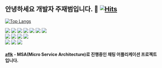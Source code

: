 ## 안녕하세요 개발자 주재범입니다. 👋 [![Hits](https://hits.sh/github.com/jaebum7396.svg)](https://hits.sh/github.com/jaebum7396)

[![Top Langs](https://github-readme-stats.vercel.app/api/top-langs/?username=jaebum7396&hide=css)](https://github.com/jaebum7396/github-readme-stats)
<div>
  <img src="https://img.shields.io/badge/JAVA-e51f24?style=for-the-badge&logo=java&logoColor=white">
  <img src="https://img.shields.io/badge/springboot-6DB33F?style=for-the-badge&logo=springboot&logoColor=white">
  <img src="https://img.shields.io/badge/springcloud-6DB33F?style=for-the-badge&logo=springcloud&logoColor=white">
  <img src="https://img.shields.io/badge/springsecurity-6DB33F?style=for-the-badge&logo=springsecurity&logoColor=white">
  <img src="https://img.shields.io/badge/JPA-b4a981?style=for-the-badge&logo=JPA&logoColor=white">
  <img src="https://img.shields.io/badge/MySQL-4479A1?style=for-the-badge&logo=MySQL&logoColor=white">
  <img src="https://img.shields.io/badge/github-181717?style=for-the-badge&logo=github&logoColor=white">
</div>
  <img src="https://img.shields.io/badge/aws-232F3E?style=for-the-badge&logo=aws&logoColor=white">
  <img src="https://img.shields.io/badge/docker-2496ED?style=for-the-badge&logo=docker&logoColor=white">
  <img src="https://img.shields.io/badge/jenkins-D24939?style=for-the-badge&logo=jenkins&logoColor=white">
  <img src="https://img.shields.io/badge/redis-DC382D?style=for-the-badge&logo=redis&logoColor=white">
<div>
<div>
  <img src="https://img.shields.io/badge/javascript-F7DF1E?style=for-the-badge&logo=javascript&logoColor=white">
  <img src="https://img.shields.io/badge/html5-E34F26?style=for-the-badge&logo=html5&logoColor=white">
  <img src="https://img.shields.io/badge/css3-1572B6?style=for-the-badge&logo=css3&logoColor=white">
</div>
  
</div>

#### [aflk](https://github.com/jaebum7396/aflk) - MSA(Micro Service Architecture)로 진행중인 채팅 어플리케이션 프로젝트 입니다.
